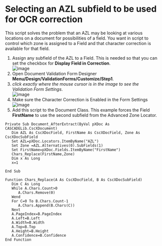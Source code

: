 # Selecting an AZL subfield to be used for OCR correction
This script solves the problem that an AZL may be looking at various locations on a document for possibilities of a field. You want in script to control which zone is assigned to a Field and that character correction is available for that field.

1. Assign any subfield of the AZL to a Field. This is needed so that you can set the checkbox for **Display Field in Correction**.  
![image](https://user-images.githubusercontent.com/47416964/136926804-c96b929c-3a19-42d4-89f0-8bd46b49ac52.png)
1. Open Document Validation Form Designer **Menu/Design/ValidationForms/Customize/Step1**. 
1. *click exactly where the mouse cursor is in the image to see the Validation Form Settings*.  
  ![image](https://user-images.githubusercontent.com/47416964/136927154-90424493-f6ba-430d-a71e-14ca87e49149.png)
1. Make sure the Character Correction is Enabled in the Form Settings  
![image](https://user-images.githubusercontent.com/47416964/136926944-2a870e1f-8bc3-45d8-8142-acd73276cd77.png)
1. Add this script to the Document Class. This example forces the Field **FirstName** to use the second subfield from the Advanced Zone Locator.
```vba
Private Sub Document_AfterExtract(ByVal pXDoc As CASCADELib.CscXDocument)
   Dim AZL As CscXDocField, FirstName As CscXDocField, Zone As CscXDocSubField
   Set AZL=pXDoc.Locators.ItemByName("AZL")
   Set Zone =AZL.Alternatives(0).SubFields(1)
   Set FirstName=pXDoc.Fields.ItemByName("FirstName")
   Chars_Replace(FirstName,Zone)
   Dim x As Long
   x=1

End Sub

Function Chars_Replace(A As CscXDocField, B As CscXDocSubField)
   Dim C As Long
   While A.Chars.Count>0
      A.Chars.Remove(0)
   Wend
   For C=0 To B.Chars.Count-1
      A.Chars.Append(B.Chars(C))
   Next
   A.PageIndex=B.PageIndex
   A.Left=B.Left
   A.Width=B.Width
   A.Top=B.Top
   A.Height=B.Height
   A.Confidence=B.Confidence
End Function
```
